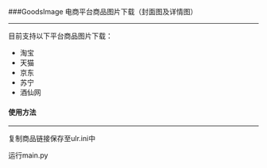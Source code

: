 ###GoodsImage 电商平台商品图片下载（封面图及详情图）

---

目前支持以下平台商品图片下载：

- 淘宝
- 天猫
- 京东
- 苏宁
- 酒仙网

#### 使用方法

---

复制商品链接保存至ulr.ini中

运行main.py